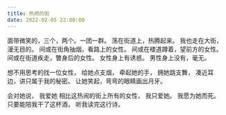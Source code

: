 ```yaml
---
title: 热闹的街
date: 2022-02-05 22:00:00
---
```


面带微笑的，三个，两个。一团一群。
荡在街道上，热腾起来。
我也走在大街，漫无目的。
间或在街角抽烟，看路上的女性。
间或在楼道蹲着，望前方的女性。
间或在街道疾走，瞥身后的女性。
女性身上有诱惑。
男性身上没有，毫无。

想不用思考的找一位女性，
给她点支烟，
牵起她的手，
拥她跳支舞，
凑近耳边，讲只属于我的秘密。
让她笑起，弯弯的眼睛画出月牙。

会对她说，
我爱她
相比这热闹的街上所有的女性，
我只爱她。
我愿为她而死。
只要能陪我干了这杯酒，
听我读完这行诗。
